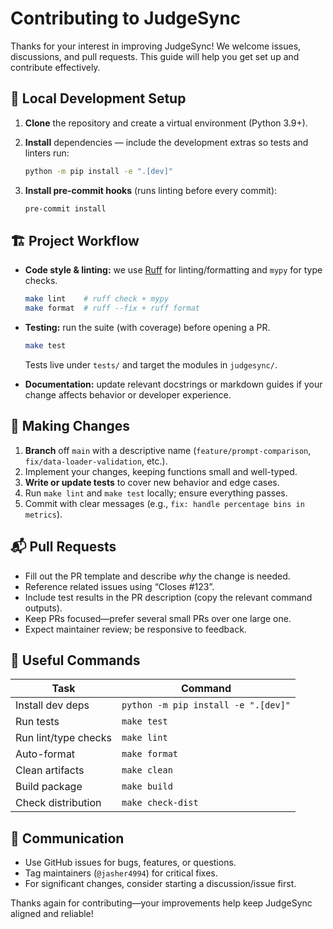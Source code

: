 # Contributing to JudgeSync

Thanks for your interest in improving JudgeSync! We welcome issues, discussions, and pull requests. This guide will help you get set up and contribute effectively.

## 🧰 Local Development Setup

1. **Clone** the repository and create a virtual environment (Python 3.9+).
2. **Install** dependencies — include the development extras so tests and linters run:

   ```bash
   python -m pip install -e ".[dev]"
   ```

3. **Install pre-commit hooks** (runs linting before every commit):

   ```bash
   pre-commit install
   ```

## 🏗️ Project Workflow

- **Code style & linting:** we use [Ruff](https://docs.astral.sh/ruff/) for linting/formatting and `mypy` for type checks.

  ```bash
  make lint    # ruff check + mypy
  make format  # ruff --fix + ruff format
  ```

- **Testing:** run the suite (with coverage) before opening a PR.

  ```bash
  make test
  ```

  Tests live under `tests/` and target the modules in `judgesync/`.

- **Documentation:** update relevant docstrings or markdown guides if your change affects behavior or developer experience.

## 🔁 Making Changes

1. **Branch** off `main` with a descriptive name (`feature/prompt-comparison`, `fix/data-loader-validation`, etc.).
2. Implement your changes, keeping functions small and well-typed.
3. **Write or update tests** to cover new behavior and edge cases.
4. Run `make lint` and `make test` locally; ensure everything passes.
5. Commit with clear messages (e.g., `fix: handle percentage bins in metrics`).

## 📬 Pull Requests

- Fill out the PR template and describe *why* the change is needed.
- Reference related issues using “Closes #123”.
- Include test results in the PR description (copy the relevant command outputs).
- Keep PRs focused—prefer several small PRs over one large one.
- Expect maintainer review; be responsive to feedback.

## 🧪 Useful Commands

| Task                 | Command                                   |
| -------------------- | ----------------------------------------- |
| Install dev deps     | `python -m pip install -e ".[dev]"`       |
| Run tests            | `make test`                               |
| Run lint/type checks | `make lint`                               |
| Auto-format          | `make format`                             |
| Clean artifacts      | `make clean`                              |
| Build package        | `make build`                              |
| Check distribution   | `make check-dist`                         |

## 📣 Communication

- Use GitHub issues for bugs, features, or questions.
- Tag maintainers (`@jasher4994`) for critical fixes.
- For significant changes, consider starting a discussion/issue first.

Thanks again for contributing—your improvements help keep JudgeSync aligned and reliable!
